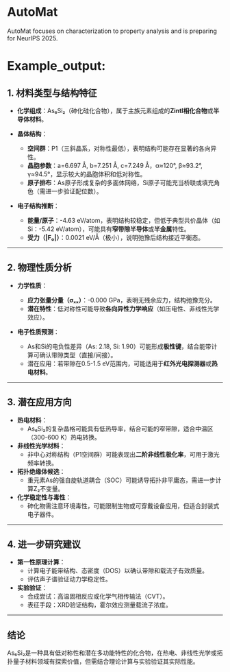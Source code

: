 # AutoMat
AutoMat focuses on characterization to property analysis and is preparing for NeurIPS 2025.

# Example_output:
## **1. 材料类型与结构特征**
- **化学组成**：As₆Si₂（砷化硅化合物），属于主族元素组成的**Zintl相化合物**或**半导体材料**。
- **晶体结构**：
  - **空间群**：P1（三斜晶系，对称性最低），表明结构可能存在显著的各向异性。
  - **晶胞参数**：a=6.697 Å, b=7.251 Å, c=7.249 Å，α≈120°, β≈93.2°, γ≈94.5°，显示较大的晶胞体积和低对称性。
  - **原子排布**：As原子形成复杂的多面体网络，Si原子可能充当桥联或填充角色（需进一步验证配位数）。

- **电子结构推断**：
  - **能量/原子**：-4.63 eV/atom，表明结构较稳定，但低于典型共价晶体（如Si：-5.42 eV/atom），可能具有**窄带隙半导体**或**半金属**特性。
  - **受力（|F₀|）**：0.0021 eV/Å（极小），说明弛豫后结构接近平衡态。

---

## **2. 物理性质分析**
- **力学性质**：
  - **应力张量分量（σₓₓ）**：-0.000 GPa，表明无残余应力，结构弛豫充分。
  - **潜在特性**：低对称性可能导致**各向异性力学响应**（如压电性、非线性光学效应）。

- **电子性质预测**：
  - As和Si的电负性差异（As: 2.18, Si: 1.90）可能形成**极性键**，结合能带计算可确认带隙类型（直接/间接）。
  - 潜在应用：若带隙在0.5-1.5 eV范围内，可能适用于**红外光电探测器**或**热电材料**。

---

## **3. 潜在应用方向**
- **热电材料**：
  - As₆Si₂的复杂晶格可能具有低热导率，结合可能的窄带隙，适合中温区（300-600 K）热电转换。
- **非线性光学材料**：
  - 非中心对称结构（P1空间群）可能表现出**二阶非线性极化率**，可用于激光频率转换。
- **拓扑绝缘体候选**：
  - 重元素As的强自旋轨道耦合（SOC）可能诱导拓扑非平庸态，需进一步计算Z₂不变量。
- **化学稳定性与毒性**：
  - 砷化物需注意环境毒性，可能限制生物或可穿戴设备应用，但适合封装式电子器件。

---

## **4. 进一步研究建议**
- **第一性原理计算**：
  - 计算电子能带结构、态密度（DOS）以确认带隙和载流子有效质量。
  - 评估声子谱验证动力学稳定性。
- **实验验证**：
  - 合成尝试：高温固相反应或化学气相传输法（CVT）。
  - 表征手段：XRD验证结构，霍尔效应测量载流子浓度。

---

## **结论**
As₆Si₂是一种具有低对称性和潜在多功能特性的化合物，在热电、非线性光学或拓扑量子材料领域有探索价值，但需结合理论计算与实验验证其实际性能。
